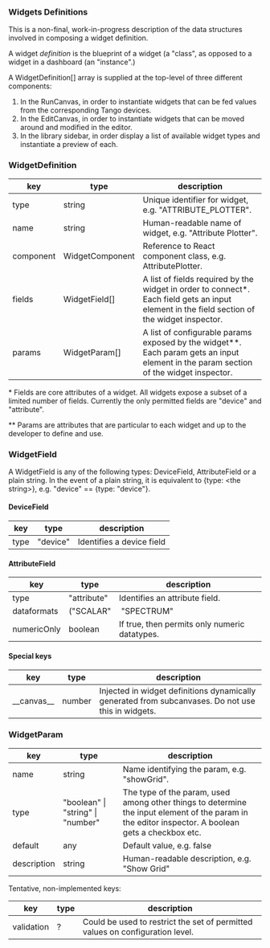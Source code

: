 ### Widgets Definitions

This is a non-final, work-in-progress description of the data structures involved in composing a widget definition.

A widget *definition* is the blueprint of a widget (a "class", as opposed to a widget in a dashboard (an "instance".)

A WidgetDefinition[] array is supplied at the top-level of three different components:
1. In the RunCanvas, in order to instantiate widgets that can be fed values from the corresponding Tango devices.
2. In the EditCanvas, in order to instantiate widgets that can be moved around and modified in the editor.
3. In the library sidebar, in order display a list of available widget types and instantiate a preview of each.

### WidgetDefinition

| key | type | description
|-|-|-
| type | string | Unique identifier for widget, e.g. "ATTRIBUTE_PLOTTER".
| name | string | Human-readable name of widget, e.g. "Attribute Plotter".
| component | WidgetComponent | Reference to React component class, e.g. AttributePlotter.
| fields | WidgetField[] | A list of fields required by the widget in order to connect*. Each field gets an input element in the field section of the widget inspector.
| params | WidgetParam[] | A list of configurable params exposed by the widget**. Each param gets an input element in the param section of the widget inspector.

\* Fields are core attributes of a widget. All widgets expose a subset of a limited number of fields. Currently the only permitted fields are "device" and "attribute".

\** Params are attributes that are particular to each widget and up to the developer to define and use.

### WidgetField

A WidgetField is any of the following types: DeviceField, AttributeField or a plain string. In the event of a plain string, it is equivalent to {type: &lt;the string&gt;}, e.g. "device" == {type: "device"}.

#### DeviceField

| key | type | description
|-|-|-
| type | "device" | Identifies a device field

#### AttributeField

| key | type | description
|-|-|-
| type | "attribute" | Identifies an attribute field.
| dataformats | ("SCALAR" | "SPECTRUM" | "IMAGE")[] | Permitted dataformats.
| numericOnly | boolean | If true, then permits only numeric datatypes.

#### Special keys

| key | type | description
|-|-|-
| &#95;&#95;canvas&#95;&#95; | number | Injected in widget definitions dynamically generated from subcanvases. Do not use this in widgets.

### WidgetParam

| key | type | description
|-|-|-
| name | string | Name identifying the param, e.g. "showGrid".
| type | "boolean" &#124; "string" &#124; "number" | The type of the param, used among other things to determine the input element of the param in the editor inspector. A boolean gets a checkbox etc.
| default | any | Default value, e.g. false
| description | string | Human-readable description, e.g. "Show Grid"

Tentative, non-implemented keys:

| key | type | description
|-|-|-
| validation | ? | Could be used to restrict the set of permitted values on configuration level.
